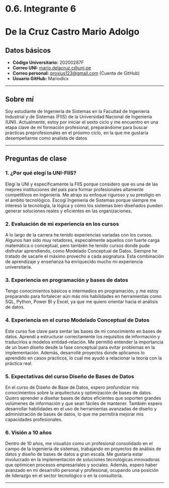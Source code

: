 # 0.6. Integrante 6

# De la Cruz Castro Mario Adolgo

## Datos básicos
- **Código Universitario:** 20200287F
- **Correo UNI:** mario.delacruz.c@uni.pe
- **Correo personal:** proxius123@gmail.com (Cuenta de GitHub)
- **Usuario GitHub:** Mariodlcx
---
## Sobre mí
Soy estudiante de Ingeniería de Sistemas en la Facultad de Ingeniería Industrial y de Sistemas (FIIS) de la Universidad Nacional de Ingeniería (UNI). Actualmente, estoy por iniciar el sexto ciclo y me encuentro en una etapa clave de mi formación profesional, preparándome para buscar prácticas preprofesionales en el próximo ciclo, en la que me gustaría desempeñarme como analista de datos

---

## Preguntas de clase

### 1. ¿Por qué elegí la UNI-FIIS?
Elegí la UNI y específicamente la FIIS porque considero que es una de las mejores instituciones del país para formar profesionales altamente competitivos en ingeniería. Me atrajo su enfoque riguroso y su prestigio en el ámbito tecnológico. Escogí Ingeniería de Sistemas porque siempre me interesó la tecnología, la lógica y cómo los sistemas bien diseñados pueden generar soluciones reales y eficientes en las organizaciones.

### 2. Evaluación de mi experiencia en los cursos
A lo largo de la carrera he tenido experiencias variadas con los cursos. Algunos han sido muy retadores, especialmente aquellos con fuerte carga matemática o conceptual, pero también he tenido cursos donde pude disfrutar aprendiendo, como Modelado Conceptual de Datos. Siempre he tratado de sacarle el máximo provecho a cada asignatura. Esta combinación de aprendizaje y enseñanza ha enriquecido mucho mi experiencia universitaria.

### 3. Experiencia en programación y bases de datos
Tengo conocimientos básicos e intermedios en programación, y me estoy preparando para fortalecer aún más mis habilidades en herramientas como SQL, Python, Power BI y Excel, ya que me quiero orientar hacia el análisis de datos.

### 4. Experiencia en el curso Modelado Conceptual de Datos
Este curso fue clave para sentar las bases de mi conocimiento en bases de datos. Aprendí a estructurar correctamente los requisitos de información y traducirlos a modelos entidad-relación. Me permitió entender la importancia de un buen diseño desde la fase conceptual para evitar problemas en la implementación. Además, desarrollé proyectos donde aplicamos lo aprendido en casos prácticos, lo cual me ayudó a relacionar la teoría con la práctica real.

### 5. Expectativas del curso Diseño de Bases de Datos
En el curso de Diseño de Base de Datos, espero profundizar mis conocimientos sobre la arquitectura y optimización de bases de datos. Quiero aprender a diseñar bases de datos eficientes que soporten grandes volúmenes de información y que sean fáciles de mantener. También espero desarrollar habilidades en el uso de herramientas avanzadas de diseño y administración de bases de datos, lo que me permitirá mejorar mis capacidades profesionales.

### 6. Visión a 10 años
Dentro de 10 años, me visualizo como un profesional consolidado en el campo de la ingeniería de sistemas, trabajando en proyectos de análisis de datos y diseño de bases de datos a gran escala. Me gustaría estar involucrado en la implementación de soluciones tecnológicas innovadoras que optimicen procesos empresariales y sociales. Además, espero haber avanzado en mi desarrollo personal y profesional, ocupando una posición de liderazgo en el sector tecnológico o en la consultoría.

---